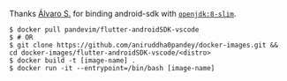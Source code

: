 Thanks [Álvaro S.](https://github.com/alvr/alpine-android) for binding android-sdk with [`openjdk:8-slim`](https://github.com/docker-library/openjdk/tree/master/8).

```
$ docker pull pandevim/flutter-androidSDK-vscode
$ # OR
$ git clone https://github.com/aniruddha0pandey/docker-images.git && cd docker-images/flutter-androidSDK-vscode/<distro>
$ docker build -t [image-name] .
$ docker run -it --entrypoint=/bin/bash [image-name]
```
